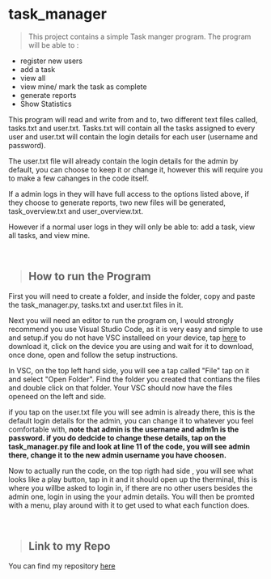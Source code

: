 # task_manager

<!--Introduction-->

> This project contains a simple Task manger program. The program will be able to :

* register new users
* add a task
* view all
* view mine/ mark the task as complete
* generate reports 
* Show Statistics

This program will read and write from and to, two different text files called, tasks.txt and user.txt. Tasks.txt will contain all the tasks assigned to every user and user.txt will contain the login details for each user (username and password).

The user.txt file will already contain the login details for the admin by default, you can choose to keep it or change it, however this will require you to make a few cahanges in the code itself.

If a admin logs in they will have full access to the options listed above, if they choose to generate reports, two new files will be generated, task_overview.txt and user_overview.txt. 

However if a normal user logs in they will only be able to: add a task, view all tasks, and  view mine.

<!--Instructions-->
<br>

>## How to run the Program
First you will need to create a folder, and inside the folder, copy and paste the task_manager.py, tasks.txt and user.txt files in it.

Next you will need an editor to run the program on, I would strongly recommend you use Visual Studio Code, as it is very easy and simple to use and setup.if you do not have VSC installeed on your device, tap [here](https://code.visualstudio.com/download) to download it, click on the device you are using and wait for it to download, once done, open and follow the setup instructions.

In VSC, on the top left hand side, you will see a tap called "File" tap on it and select "Open Folder". Find the folder you created that contians the files and double click on that folder. Your VSC should now have the files openeed on the left and side.

if you tap on the user.txt file you will see admin is  already there, this is the default login details for the admin, you can change it to whatever you feel comfortable with, **note that admin is the username and adm1n is the password. if you do dedcide to change these details, tap on the task_manager.py file and look at line 11 of the code, you will see admin there, change it to the new admin username you have choosen.**

Now to actually run the code, on the top rigth had side , you will see what looks like a play button, tap in it and it should open up the therminal, this is where you willbe asked to login in, if there are no other users besides the admin one, login in using the your admin details. You will then be promted with a menu, play around with it to get used to what each function does.

<br>

>## Link to my Repo
You can find my repository [here](https://github.com/Vaashen/task_manager)
